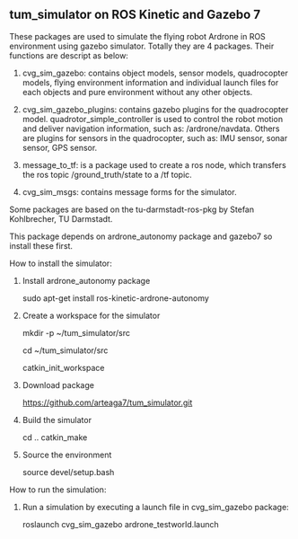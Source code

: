tum_simulator on ROS Kinetic and Gazebo 7
--------------------------

These packages are used to simulate the flying robot Ardrone in ROS environment using gazebo simulator. Totally they are 4 packages. Their functions are descript as below:

1. cvg_sim_gazebo: contains object models, sensor models, quadrocopter models, flying environment information and individual launch files for each objects and pure environment without any other objects.

2. cvg_sim_gazebo_plugins: contains gazebo plugins for the quadrocopter model. quadrotor_simple_controller is used to control the robot motion and deliver navigation information, such as: /ardrone/navdata. Others are plugins for sensors in the quadrocopter, such as: IMU sensor, sonar sensor, GPS sensor.

3. message_to_tf: is a package used to create a ros node, which transfers the ros topic /ground_truth/state to a /tf topic.

4. cvg_sim_msgs: contains message forms for the simulator.

Some packages are based on the tu-darmstadt-ros-pkg by Stefan Kohlbrecher, TU Darmstadt.

This package depends on ardrone_autonomy package and gazebo7 so install these first.

How to install the simulator:

1. Install ardrone_autonomy package

   sudo apt-get install ros-kinetic-ardrone-autonomy

2. Create a workspace for the simulator

    mkdir -p ~/tum_simulator/src
    
    cd  ~/tum_simulator/src
    
    catkin_init_workspace

2. Download package

    https://github.com/arteaga7/tum_simulator.git

3. Build the simulator

    cd ..
    catkin_make

4. Source the environment

    source devel/setup.bash

How to run the simulation:

1. Run a simulation by executing a launch file in cvg_sim_gazebo package:

    roslaunch cvg_sim_gazebo ardrone_testworld.launch


